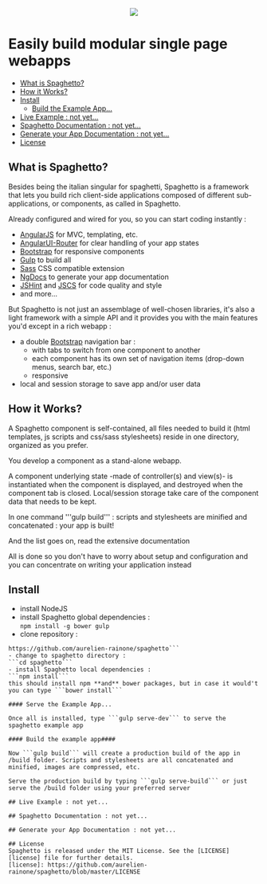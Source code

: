 <p align="center">
  <a href="http://gulpjs.com">
    <img src="https://raw.githubusercontent.com/aurelien-rainone/artwork/master/spaghetto-l.png">
  </a>
</p>


# Easily build modular single page webapps

* [What is Spaghetto?](#what-is-spaghetto)
* [How it Works?](#how-it-works)
* [Install](#install)
  * [Build the Example App...](#build-the-example-app)
* [Live Example : not yet...](#live-example--not-yet)
* [Spaghetto Documentation : not yet...](#spaghetto-documentation--not-yet)
* [Generate your App Documentation : not yet...](#generate-your-app-documentation--not-yet)
* [License](#license)



## What is Spaghetto?

Besides being the italian singular for spaghetti, Spaghetto is a framework that
lets you build rich client-side applications composed of different
sub-applications, or components, as called in Spaghetto.

Already configured and wired for you, so you can start coding instantly :
 - [AngularJS](http://angularjs.org/) for MVC, templating, etc.
 - [AngularUI-Router](https://github.com/angular-ui/ui-router) for clear
 handling of your app states
 - [Bootstrap](http://getbootstrap.com/) for responsive components
 - [Gulp](http://gulpjs.com/) to build all
 - [Sass](http://sass-lang.com/) CSS compatible extension
 - [NgDocs](https://github.com/angular/angular.js/wiki/Writing-AngularJS-Documentation)
 to generate your app documentation
 - [JSHint](http://jshint.com/) and [JSCS](http://jscs.info/) for code quality and style
 - and more...

But Spaghetto is not just an assemblage of well-chosen libraries, it's also a
light framework with a simple API and it provides you with the main features
you'd except in a rich webapp :
- a double [Bootstrap](http://getbootstrap.com/) navigation bar :
  - with tabs to switch from one component to another
  - each component has its own set of navigation items (drop-down menus,
  search bar, etc.)
  - responsive
- local and session storage to save app and/or user data

## How it Works?

A Spaghetto component is self-contained, all files needed to build it (html
templates, js scripts and css/sass stylesheets) reside in one directory,
organized as you prefer.

You develop a component as a stand-alone webapp.

A component underlying state -made of controller(s) and view(s)- is instantiated
when the component is displayed, and destroyed when the component tab is closed.
Local/session storage take care of the component data that needs to be kept.

In one command '''gulp build''' : scripts and stylesheets are minified and concatenated : your app is built!


And the list goes on, read the extensive documentation

All is done so you don't have to worry about setup and configuration and you can
concentrate on writing your application instead

## Install

  - install NodeJS
  - install Spaghetto global dependencies :  
  ```npm install -g bower gulp```
  - clone repository :  
  ```git clone
  https://github.com/aurelien-rainone/spaghetto```
  - change to spaghetto directory :  
  ```cd spaghetto```
  - install Spaghetto local dependencies :  
  ```npm install```  
  this should install npm **and** bower packages, but in case it would't you can type ```bower install```  

#### Serve the Example App...

  Once all is installed, type ```gulp serve-dev``` to serve the  spaghetto example app
  
#### Build the example app####

  Now ```gulp build``` will create a production build of the app in /build folder. Scripts and stylesheets are all concatenated and minified, images are compressed, etc.

  Serve the production build by typing ```gulp serve-build``` or just serve the /build folder using your preferred server

## Live Example : not yet...

## Spaghetto Documentation : not yet...

## Generate your App Documentation : not yet...

## License
Spaghetto is released under the MIT License. See the [LICENSE][license] file for further details.
[license]: https://github.com/aurelien-rainone/spaghetto/blob/master/LICENSE
